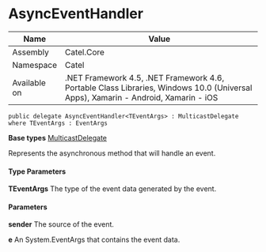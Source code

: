 

# AsyncEventHandler

Name|Value
---|---
Assembly|Catel.Core
Namespace|Catel
Available on|.NET Framework 4.5, .NET Framework 4.6, Portable Class Libraries, Windows 10.0 (Universal Apps), Xamarin - Android, Xamarin - iOS

```
public delegate AsyncEventHandler<TEventArgs> : MulticastDelegate where TEventArgs : EventArgs 
```

**Base types**
[MulticastDelegate]()


Represents the asynchronous method that will handle an event.

#### Type Parameters

**TEventArgs**
The type of the event data generated by the event.

#### Parameters

**sender**
The source of the event.

**e**
An System.EventArgs that contains the event data.



